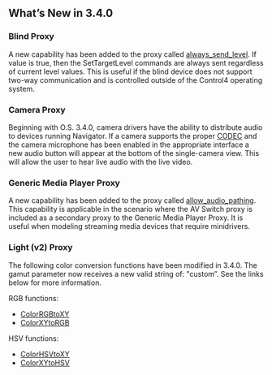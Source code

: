 ## What’s New in 3.4.0

### Blind Proxy

A new capability has been added to the proxy called [always\_send\_level][1]. If value is true, then the SetTargetLevel commands are always sent regardless of current level values. This is useful if the blind device does not support two-way communication and is controlled outside of the Control4 operating system. 


### Camera Proxy

Beginning with O.S. 3.4.0, camera drivers have the ability to distribute audio to devices running Navigator. If a camera supports the proper [CODEC][2] and the camera microphone has been enabled in the appropriate interface a new audio button will appear at the bottom of the single-camera view. This will allow the user to hear live audio with the live video.


### Generic Media Player Proxy

A new capability has been added to the proxy called [allow\_audio\_pathing][3]. This capability is applicable in the scenario where the AV Switch proxy is included as a secondary proxy to the Generic Media Player Proxy. It is useful  when modeling streaming media devices that require minidrivers.


### Light (v2) Proxy

The following color conversion functions have been modified in 3.4.0. The gamut parameter now receives a new valid string of: "custom”. See the links below for more information.

RGB functions:
- [ColorRGBtoXY][4]
- [ColorXYtoRGB][5]

HSV functions:
- [ColorHSVtoXY][6]
- [ColorXYtoHSV][7]

[1]:	https://snap-one.github.io/docs-driverworks-proxyprotocol/#blind-capabilities-always_send_level
[2]:	https://snap-one.github.io/docs-driverworks-proxyprotocol/#camera-audio-distribution
[3]:	https://snap-one.github.io/docs-driverworks-proxyprotocol/#generic-media-player-capabilities-allow_audio_pathing
[4]:	https://snap-one.github.io/docs-driverworks-proxy-protocol-3.4.0-beta/#light-v2-conversion-commands-colorrgbtoxy
[5]:	https://snap-one.github.io/docs-driverworks-proxy-protocol-3.4.0-beta/#light-v2-conversion-commands-colorxytorgb
[6]:	https://snap-one.github.io/docs-driverworks-proxy-protocol-3.4.0-beta/#light-v2-conversion-commands-colorhsvtoxy
[7]:	https://snap-one.github.io/docs-driverworks-proxy-protocol-3.4.0-beta/#light-v2-conversion-commands-colorxytohsv
